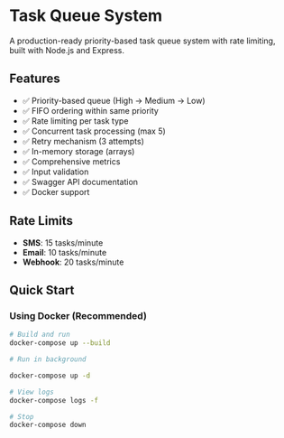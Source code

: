 # Task Queue System

A production-ready priority-based task queue system with rate limiting, built with Node.js and Express.

## Features

- ✅ Priority-based queue (High → Medium → Low)
- ✅ FIFO ordering within same priority
- ✅ Rate limiting per task type
- ✅ Concurrent task processing (max 5)
- ✅ Retry mechanism (3 attempts)
- ✅ In-memory storage (arrays)
- ✅ Comprehensive metrics
- ✅ Input validation
- ✅ Swagger API documentation
- ✅ Docker support

## Rate Limits

- **SMS**: 15 tasks/minute
- **Email**: 10 tasks/minute
- **Webhook**: 20 tasks/minute

## Quick Start

### Using Docker (Recommended)
```bash
# Build and run
docker-compose up --build

# Run in background

docker-compose up -d

# View logs
docker-compose logs -f

# Stop
docker-compose down